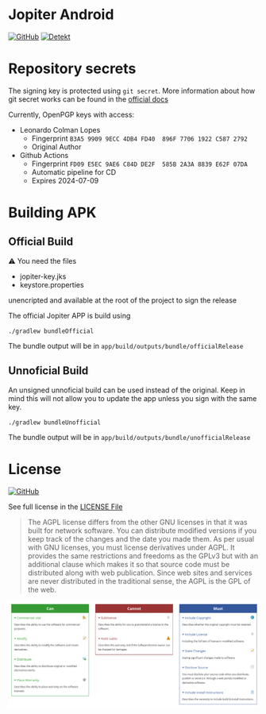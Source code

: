 # Jopiter Android

[![GitHub](https://img.shields.io/github/license/JopiterApp/JopiterAndroid)](LICENSE)
[![Detekt](https://github.com/JopiterApp/JopiterAndroid/actions/workflows/detekt.yaml/badge.svg)](https://github.com/JopiterApp/JopiterAndroid/actions/workflows/detekt.yaml)

# Repository secrets

The signing key is protected using `git secret`. More information about how git secret works can be
found in the [official docs](https://git-secret.io/)

Currently, OpenPGP keys with access:

- Leonardo Colman Lopes
  - Fingerprint `B3A5 9909 9ECC 4DB4 FD40  896F 7706 1922 C587 2792`
  - Original Author
- Github Actions
  - Fingerprint `FD09 E5EC 9AE6 C84D DE2F  585B 2A3A 8839 E62F 07DA`
  - Automatic pipeline for CD
  - Expires 2024-07-09

# Building APK

## Official Build

⚠️ You need the files

- jopiter-key.jks
- keystore.properties

unencripted and available at the root of the project to sign the release

The official Jopiter APP is build using

```
./gradlew bundleOfficial
```

The bundle output will be in `app/build/outputs/bundle/officialRelease`

## Unnoficial Build

An unsigned unnoficial build can be used instead of the original. Keep in mind this will not allow
you to update the app unless you sign with the same key.

```
./gradlew bundleUnofficial
```

The bundle output will be in `app/build/outputs/bundle/unofficialRelease`

# License

[![GitHub](https://img.shields.io/github/license/JopiterApp/JopiterAndroid)](LICENSE)

See full license in the [LICENSE File](LICENSE)

> The AGPL license differs from the other GNU licenses in that it was built for network software. You can distribute modified versions if you keep track of the changes and the date you made them. As per usual with GNU licenses, you must license derivatives under AGPL. It provides the same restrictions and freedoms as the GPLv3 but with an additional clause which makes it so that source code must be distributed along with web publication. Since web sites and services are never distributed in the traditional sense, the AGPL is the GPL of the web.

![img.png](docs/agpl-summary.png)
